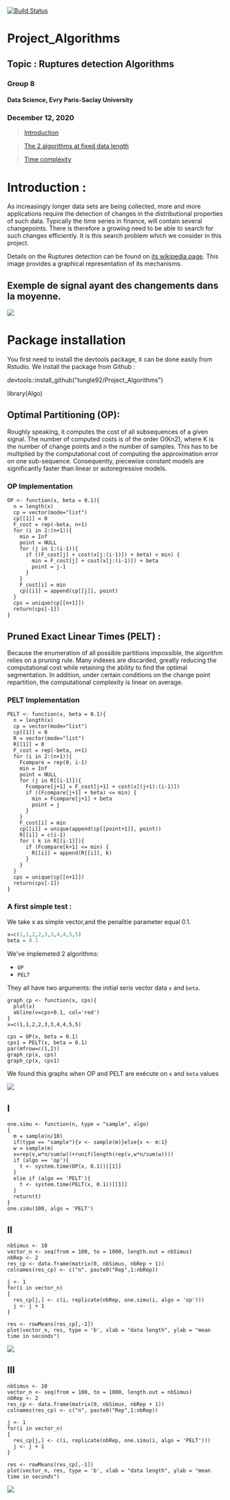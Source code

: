 [![Build Status](https://travis-ci.com/Dscientist20/Project.svg?branch=main)](https://travis-ci.com/Dscientist20/Project)
# Project_Algorithms
## Topic : Ruptures detection Algorithms

### Group 8

#### Data Science, Evry Paris-Saclay University

### December 12, 2020
> [Introduction](#qs)

> [The 2 algorithms at fixed data length](#com)

> [Time complexity](#time)

<a id="qs"></a>

# Introduction : 

As increasingly longer data sets are being collected, more and more applications require the detection of changes in the distributional properties of such data.
Typically the time series in finance, will contain several changepoints.
There is therefore a growing need to be able to search for such changes efficiently. It
is this search problem which we consider in this project.

Details on the Ruptures detection can be found on [its wikipedia page](https://fr.wikipedia.org/wiki/Détection_de_ruptures). This image provides a graphical representation of its mechanisms.
## Exemple de signal ayant des changements dans la moyenne.
![](README_files/D_moyenne.PNG)

# Package installation
You first need to install the devtools package, it can be done easily from Rstudio. We install the package from Github :

devtools::install_github("tungle92/Project_Algorithms")

library(Algo)

## Optimal Partitioning (OP): 

Roughly speaking, it computes the cost of all subsequences of a given signal. The number of computed costs is of the order O(Kn2), where K is the number of change points and n the number of samples. This has to be multiplied by the computational cost of computing the approximation error on one sub-sequence. Consequently, piecewise constant models are significantly faster than linear or autoregressive models.

### OP Implementation

```{r}
OP <- function(x, beta = 0.1){
  n = length(x)
  cp = vector(mode="list")
  cp[[1]] = 0
  F_cost = rep(-beta, n+1)
  for (i in 2:(n+1)){
    min = Inf
    point = NULL
    for (j in 1:(i-1)){
      if ((F_cost[j] + cost(x[j:(i-1)]) + beta) < min) {
        min = F_cost[j] + cost(x[j:(i-1)]) + beta
        point = j-1 
      }
    }
    F_cost[i] = min
    cp[[i]] = append(cp[[j]], point)
  }
  cps = unique(cp[[n+1]])
  return(cps[-1])
}
```

## Pruned Exact Linear Times (PELT) : 

Because the enumeration of all possible partitions impossible, the algorithm relies on a pruning rule. Many indexes are discarded, greatly reducing the computational cost while retaining the ability to find the optimal segmentation. In addition, under certain conditions on the change point repartition, the computational complexity is linear on average.

### PELT Implementation

```{r}
PELT <- function(x, beta = 0.1){
  n = length(x)
  cp = vector(mode="list")
  cp[[1]] = 0
  R = vector(mode="list")
  R[[1]] = 0
  F_cost = rep(-beta, n+1)
  for (i in 2:(n+1)){
    Fcompare = rep(0, i-1)
    min = Inf
    point = NULL
    for (j in R[[i-1]]){
      Fcompare[j+1] = F_cost[j+1] + cost(x[(j+1):(i-1)])
      if ((Fcompare[j+1] + beta) <= min) {
        min = Fcompare[j+1] + beta
        point = j 
      }
    }
    F_cost[i] = min
    cp[[i]] = unique(append(cp[[point+1]], point))
    R[[i]] = c(i-1)
    for ( k in R[[i-1]]){
      if (Fcompare[k+1] <= min) {
        R[[i]] = append(R[[i]], k)
      }
    }
  }
  cps = unique(cp[[n+1]])
  return(cps[-1])
}
```

### A first simple test :

We take x as simple vector,and the penalitie parameter equal 0.1.

``` r
x=c(1,1,2,2,3,3,4,4,5,5)
beta = 0.1

```


We've implemeted 2 algorithms:

-   `OP`
-   `PELT`

They all have two arguments: the initial seris vector data `x` and `beta`.

```{r}
graph_cp <- function(x, cps){
  plot(x)
  abline(v=cps+0.1, col='red')
}
x=c(1,1,2,2,3,3,4,4,5,5)

cps = OP(x, beta = 0.1)
cps1 = PELT(x, beta = 0.1)
par(mfrow=c(1,2))
graph_cp(x, cps)
graph_cp(x, cps1)
```
 
We found this graphs when OP and PELT are exécute on `x` and `beta` values 

![](README_files/Firsexample.PNG)

## I

```{r}
one.simu <- function(n, type = "sample", algo)
{
  m = sample(n/10)
  if(type == "sample"){v <- sample(m)}else{v <- m:1}
  w = sample(m)
  x=rep(v,w*n/sum(w))+runif(length(rep(v,w*n/sum(w))))
  if (algo == 'op'){
    t <- system.time(OP(x, 0.1))[[1]]
  }
  else if (algo == 'PELT'){
    t <- system.time(PELT(x, 0.1))[[1]]
  }
  return(t)
}
one.simu(100, algo = 'PELT')
```

## II

```{r}
nbSimus <- 10
vector_n <- seq(from = 100, to = 1000, length.out = nbSimus)
nbRep <- 2
res_cp <- data.frame(matrix(0, nbSimus, nbRep + 1))
colnames(res_cp) <- c("n", paste0("Rep",1:nbRep))

j <- 1
for(i in vector_n)
{
  res_cp[j,] <- c(i, replicate(nbRep, one.simu(i, algo = 'op')))  
  j <- j + 1
}

res <- rowMeans(res_cp[,-1])
plot(vector_n, res, type = 'b', xlab = "data length", ylab = "mean time in seconds")
```
![](README_files/graph1.PNG)


## III
```{r}
nbSimus <- 10
vector_n <- seq(from = 100, to = 1000, length.out = nbSimus)
nbRep <- 2
res_cp <- data.frame(matrix(0, nbSimus, nbRep + 1))
colnames(res_cp) <- c("n", paste0("Rep",1:nbRep))

j <- 1
for(i in vector_n)
{
  res_cp[j,] <- c(i, replicate(nbRep, one.simu(i, algo = 'PELT')))  
  j <- j + 1
}

res <- rowMeans(res_cp[,-1])
plot(vector_n, res, type = 'b', xlab = "data length", ylab = "mean time in seconds")
```

![](README_files/graph2.PNG)
